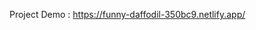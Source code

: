 

Project Demo : [https://funny-daffodil-350bc9.netlify.app/  ]( https://tiny-dasik-03ec52.netlify.app/ )




